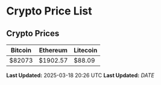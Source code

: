 # Crypto Price List

## Crypto Prices
| Bitcoin | Ethereum | Litecoin |
| ------- | -------- | -------- |
| $82073 | $1902.57 | $88.09 |
**Last Updated:** 2025-03-18 20:26 UTC
**Last Updated:** $DATE$
